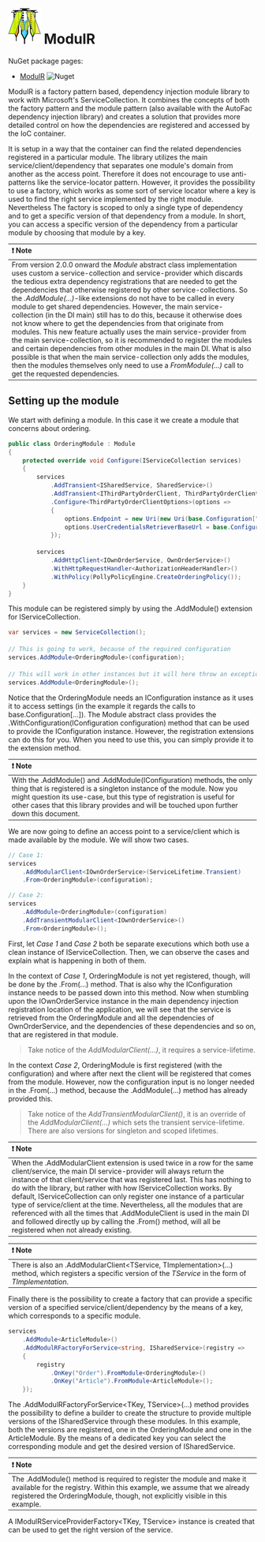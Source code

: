 # <img src=".\docs\ModulR-logo.png" width="13%" height="13%"> ModulR

NuGet package pages:
- [ModulR](https://www.nuget.org/packages/ModulR/) ![Nuget](https://img.shields.io/nuget/v/ModulR?color=green&style=plastic)

ModulR is a factory pattern based, dependency injection module library to work with Microsoft's ServiceCollection. It combines the concepts of both the factory pattern and the module pattern (also available with the AutoFac dependency injection library) and creates a solution that provides more detailed control on how the dependencies are registered and accessed by the IoC container. 

It is setup in a way that the container can find the related dependencies registered in a particular module. The library utilizes the main service/client/dependency that separates one module's domain from another as the access point. Therefore it does not encourage to use anti-patterns like the service-locator pattern. However, it provides the possibility to use a factory, which works as some sort of service locator where a key is used to find the right service implemented by the right module. Nevertheless The factory is scoped to only a single type of dependency and to get a specific version of that dependency from a module. In short, you can access a specific version of the dependency from a particular module by choosing that module by a key.

| :exclamation: **Note**                                       |
| :----------------------------------------------------------- |
| From version 2.0.0 onward the *Module* abstract class implementation uses custom a service-collection and service-provider which discards the tedious extra dependency registrations that are needed to get the dependencies that otherwise registered by other service-collections. So the *.AddModule<TModule>(...)*-like extensions do not have to be called in every module to get shared dependencies. However, the main service-collection (in the DI main) still has to do this, because it otherwise does not know where to get the dependencies from that originate from modules. This new feature actually uses the main service-provider from the main service-collection, so it is recommended to register the modules and certain dependencies from other modules in the main DI. What is also possible is that when the main service-collection only adds the modules, then the modules themselves only need to use a *FromModule<TModule>(...)* call to get the requested dependencies. |



## Setting up the module

We start with defining a module. In this case it we create a module that concerns about ordering.

```c#
public class OrderingModule : Module
{
    protected override void Configure(IServiceCollection services)
    {
        services
            .AddTransient<ISharedService, SharedService>()
            .AddTransient<IThirdPartyOrderClient, ThirdPartyOrderClient>()
            .Configure<ThirdPartyOrderClientOptions>(options =>
            {
                options.Endpoint = new Uri(new Uri(base.Configuration["ThirdParty:BaseEndpoint"]), "/order/");
                options.UserCredentialsRetrieverBaseUrl = base.Configuration["ThirdParty:KeyVaultBaseAddress"];
            });
        
        services
            .AddHttpClient<IOwnOrderService, OwnOrderService>()
            .WithHttpRequestHandler<AuthorizationHeaderHandler>()
            .WithPolicy(PollyPolicyEngine.CreateOrderingPolicy());
    }
}
```

This module can be registered simply by using the .AddModule<TModule>() extension for IServiceCollection.

```c#
var services = new ServiceCollection();

// This is going to work, because of the required configuration
services.AddModule<OrderingModule>(configuration);

// This will work in other instances but it will here throw an exception eventually, because the OrderingModule needs the configuration
services.AddModule<OrderingModule>();
```

Notice that the OrderingModule needs an IConfiguration instance as it uses it to access settings (in the example it regards the calls to base.Configuration[...]). The Module abstract class provides the .WithConfiguration(IConfiguration configuration) method that can be used to provide the IConfiguration instance. However, the registration extensions can do this for you. When you need to use this, you can simply provide it to the extension method.

| :exclamation: **Note**                                       |
| :------------------------------------------------------------ |
| With the .AddModule<TModule>() and .AddModule<TModule>(IConfiguration) methods, the only thing that is registered is a singleton instance of the module. Now you might question its use-case, but this type of registration is useful for other cases that this library provides and will be touched upon further down this document. |

We are now going to define an access point to a service/client which is made available by the module. We will show two cases.

```c#
// Case 1:
services
    .AddModularClient<IOwnOrderService>(ServiceLifetime.Transient)
    .From<OrderingModule>(configuration);
```

```c#
// Case 2:
services
    .AddModule<OrderingModule>(configuration)
    .AddTransientModularClient<IOwnOrderService>()
    .From<OrderingModule>();
```

First, let *Case 1* and *Case 2* both be separate executions which both use a clean instance of IServiceCollection. Then, we can observe the cases and explain what is happening in both of them.

In the context of *Case 1*, OrderingModule is not yet registered, though, will be done by the .From<TModule>(...) method. That is also why the IConfiguration instance needs to be passed down into this method. Now when stumbling upon the IOwnOrderService instance in the main dependency injection registration location of the application, we will see that the service is retrieved from the OrderingModule and all the dependencies of OwnOrderService, and the dependencies of these dependencies and so on, that are registered in that module. 

> Take notice of the *AddModularClient<TService>(...)*, it requires a service-lifetime.

In the context *Case 2*, OrderingModule is first registered (with the configuration) and where after next the client will be registered that comes from the module. However, now the configuration input is no longer needed in the .From<TModule>(...) method, because the .AddModule<TModule>(...) method has already provided this.

> Take notice of the *AddTransientModularClient<TService>()*, it is an override of the *AddModularClient<TService>(...)* which sets the transient service-lifetime. There are also versions for singleton and scoped lifetimes.

| :exclamation: **Note**                                       |
| :------------------------------------------------------------ |
| When the .AddModularClient extension is used twice in a row for the same client/service, the main DI service-provider will always return the instance of that client/service that was registered last. This has nothing to do with the library, but rather with how IServiceCollection works. By default, IServiceCollection can only register one instance of a particular type of service/client at the time. Nevertheless, all the modules that are referenced with all the times that .AddModuleClient is used in the main DI and followed directly up by calling the .From<TModule>() method, will all be registered when not already existing. |

| :exclamation: **Note**                                       |
| :----------------------------------------------------------- |
| There is also an .AddModularClient<TService, TImplementation>(...) method, which registers a specific version of the *TService* in the form of *TImplementation*. |

Finally there is the possibility to create a factory that can provide a specific version of a specified service/client/dependency by the means of a key, which corresponds to a specific module.

```c#
services
    .AddModule<ArticleModule>()
    .AddModulRFactoryForService<string, ISharedService>(registry =>
    {
        registry
            .OnKey("Order").FromModule<OrderingModule>()
            .OnKey("Article").FromModule<ArticleModule>();
    });
```

The .AddModulRFactoryForService<TKey, TService>(...) method provides the possibility to define a builder to create the structure to provide multiple versions of the ISharedService through these modules. In this example, both the versions are registered, one in the OrderingModule and one in the ArticleModule. By the means of a dedicated key you can select the corresponding module and get the desired version of ISharedService.

| :exclamation: **Note**                                       |
| :------------------------------------------------------------ |
| The .AddModule<ArticleModule>() method is required to register the module and make it available for the registry. Within this example, we assume that we already registered the OrderingModule, though, not explicitly visible in this example. |

A IModulRServiceProviderFactory<TKey, TService> instance is created that can be used to get the right version of the service.

